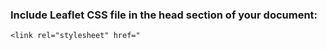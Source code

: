 ### Include Leaflet CSS file in the head section of your document:

    <link rel="stylesheet" href="